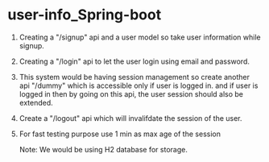 # user-info_Spring-boot

1. Creating a "/signup" api and a user model so take user information while signup.
2. Creating a "/login" api to let the user login using email and password.
3. This system would be having session management so create another api "/dummy" which is accessible only if user is logged in.
   and if user is logged in then by going on this api, the user session should also be extended.
4. Create a "/logout" api which will invalifdate the session of the user.
5. For fast testing purpose use 1 min as max age of the session

   Note: We would be using H2 database for storage.
